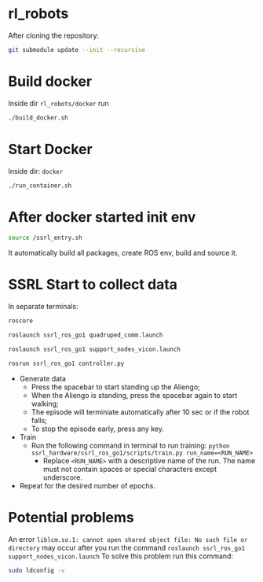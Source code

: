 # rl_robots

After cloning the repository:
```bash
git submodule update --init --recursive
```

# Build docker
Inside dir ```rl_robots/docker``` run
```bash
./build_docker.sh
```
# Start Docker
Inside dir: ```docker```

```bash
./run_container.sh
```

# After docker started init env
```bash
source /ssrl_entry.sh
```
It automatically build all packages, create ROS env, build and source it.

# SSRL Start to collect data
In separate terminals:
```bash
roscore
```
```bash
roslaunch ssrl_ros_go1 quadruped_comm.launch
```
```bash
roslaunch ssrl_ros_go1 support_nodes_vicon.launch
```
```bash
rosrun ssrl_ros_go1 controller.py
```
- Generate data
    - Press the spacebar to start standing up the Aliengo;
    - When the Aliengo is standing, press the spacebar again to start walking;
    - The episode will terminiate automatically after 10 sec or if the robot falls;
    - To stop the episode early, press any key.
- Train
    - Run the following command in terminal to run training: `python ssrl_hardware/ssrl_ros_go1/scripts/train.py run_name=<RUN_NAME>`
        - Replace `<RUN_NAME>` with a descriptive name of the run. The name must not contain spaces or special characters except underscore.
- Repeat for the desired number of epochs.


# Potential problems

An error `liblcm.so.1: cannot open shared object file: No such file or directory` may occur after you run the command `roslaunch ssrl_ros_go1 support_nodes_vicon.launch`
To solve this problem run this command:
```bash
sudo ldconfig -v
```